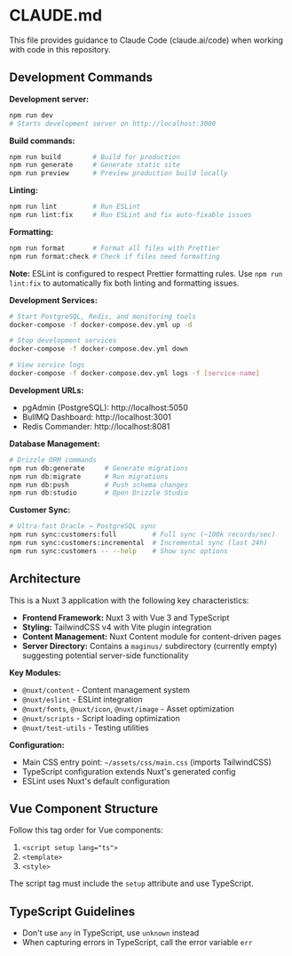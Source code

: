 # CLAUDE.md

This file provides guidance to Claude Code (claude.ai/code) when working with code in this repository.

## Development Commands

**Development server:**
```bash
npm run dev
# Starts development server on http://localhost:3000
```

**Build commands:**
```bash
npm run build        # Build for production
npm run generate     # Generate static site
npm run preview      # Preview production build locally
```

**Linting:**
```bash
npm run lint         # Run ESLint
npm run lint:fix     # Run ESLint and fix auto-fixable issues
```

**Formatting:**
```bash
npm run format       # Format all files with Prettier
npm run format:check # Check if files need formatting
```

**Note:** ESLint is configured to respect Prettier formatting rules. Use `npm run lint:fix` to automatically fix both linting and formatting issues.

**Development Services:**
```bash
# Start PostgreSQL, Redis, and monitoring tools
docker-compose -f docker-compose.dev.yml up -d

# Stop development services
docker-compose -f docker-compose.dev.yml down

# View service logs
docker-compose -f docker-compose.dev.yml logs -f [service-name]
```

**Development URLs:**
- pgAdmin (PostgreSQL): http://localhost:5050
- BullMQ Dashboard: http://localhost:3001  
- Redis Commander: http://localhost:8081

**Database Management:**
```bash
# Drizzle ORM commands
npm run db:generate     # Generate migrations
npm run db:migrate      # Run migrations  
npm run db:push         # Push schema changes
npm run db:studio       # Open Drizzle Studio
```

**Customer Sync:**
```bash
# Ultra-fast Oracle → PostgreSQL sync
npm run sync:customers:full         # Full sync (~100k records/sec)
npm run sync:customers:incremental  # Incremental sync (last 24h)
npm run sync:customers -- --help    # Show sync options
```

## Architecture

This is a Nuxt 3 application with the following key characteristics:

- **Frontend Framework:** Nuxt 3 with Vue 3 and TypeScript
- **Styling:** TailwindCSS v4 with Vite plugin integration
- **Content Management:** Nuxt Content module for content-driven pages
- **Server Directory:** Contains a `maginus/` subdirectory (currently empty) suggesting potential server-side functionality

**Key Modules:**
- `@nuxt/content` - Content management system
- `@nuxt/eslint` - ESLint integration
- `@nuxt/fonts`, `@nuxt/icon`, `@nuxt/image` - Asset optimization
- `@nuxt/scripts` - Script loading optimization
- `@nuxt/test-utils` - Testing utilities

**Configuration:**
- Main CSS entry point: `~/assets/css/main.css` (imports TailwindCSS)
- TypeScript configuration extends Nuxt's generated config
- ESLint uses Nuxt's default configuration

## Vue Component Structure

Follow this tag order for Vue components:
1. `<script setup lang="ts">`
2. `<template>`
3. `<style>`

The script tag must include the `setup` attribute and use TypeScript.

## TypeScript Guidelines

- Don't use `any` in TypeScript, use `unknown` instead
- When capturing errors in TypeScript, call the error variable `err`